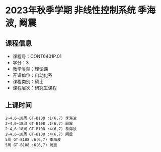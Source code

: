 # 2023年秋季学期 非线性控制系统 季海波, 阚震






## 课程信息

- 课程号：CONT6401P.01
- 学分：3
- 教学类型：理论课
- 开课单位：自动化系
- 课程类别：硕士
- 课程层次：研究生课程

## 上课时间

```
2~4,6~18周 GT-B108 :1(6,7) 季海波
2~4,6~18周 GT-B108 :1(6,7) 阚震
2~4,6~18周 GT-B108 :4(6,7) 季海波
2~4,6~18周 GT-B108 :4(6,7) 阚震
5周 GT-B108 :6(6,7) 季海波
5周 GT-B108 :6(6,7) 阚震
```

